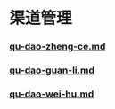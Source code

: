 # 渠道管理

### [qu-dao-zheng-ce.md](qu-dao-zheng-ce.md "mention")

### [qu-dao-guan-li.md](qu-dao-guan-li.md "mention")

### [qu-dao-wei-hu.md](qu-dao-wei-hu.md "mention")
